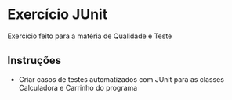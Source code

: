 # Exercício JUnit
Exercício feito para a matéria de Qualidade e Teste

## Instruções
- Criar casos de testes automatizados com JUnit para as classes Calculadora e Carrinho do programa
